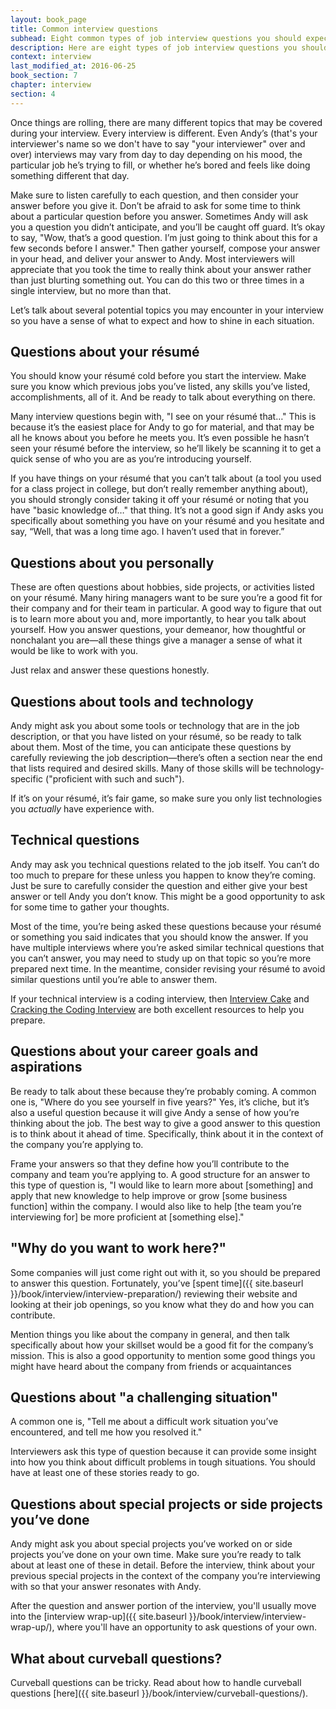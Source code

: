 ```yaml
---
layout: book_page
title: Common interview questions
subhead: Eight common types of job interview questions you should expect
description: Here are eight types of job interview questions you should expect along with how to prepare for them.
context: interview
last_modified_at: 2016-06-25
book_section: 7
chapter: interview
section: 4
---
```

Once things are rolling, there are many different topics that may be covered during your interview. Every interview is different. Even Andy’s (that's your interviewer's name so we don't have to say "your interviewer" over and over) interviews may vary from day to day depending on his mood, the particular job he’s trying to fill, or whether he’s bored and feels like doing something different that day.

Make sure to listen carefully to each question, and then consider your answer before you give it. Don’t be afraid to ask for some time to think about a particular question before you answer. Sometimes Andy will ask you a question you didn’t anticipate, and you’ll be caught off guard. It’s okay to say, "Wow, that’s a good question. I’m just going to think about this for a few seconds before I answer." Then gather yourself, compose your answer in your head, and deliver your answer to Andy. Most interviewers will appreciate that you took the time to really think about your answer rather than just blurting something out. You can do this two or three times in a single interview, but no more than that. 

Let’s talk about several potential topics you may encounter in your interview so you have a sense of what to expect and how to shine in each situation.

## Questions about your résumé

You should know your résumé cold before you start the interview. Make sure you know which previous jobs you’ve listed, any skills you’ve listed, accomplishments, all of it. And be ready to talk about everything on there. 

Many interview questions begin with, "I see on your résumé that…" This is because it’s the easiest place for Andy to go for material, and that may be all he knows about you before he meets you. It’s even possible he hasn’t seen your résumé before the interview, so he’ll likely be scanning it to get a quick sense of who you are as you’re introducing yourself.

If you have things on your résumé that you can’t talk about (a tool you used for a class project in college, but don’t really remember anything about), you should strongly consider taking it off your résumé or noting that you have "basic knowledge of…" that thing. It’s not a good sign if Andy asks you specifically about something you have on your résumé and you hesitate and say, “Well, that was a long time ago. I haven’t used that in forever.” 

## Questions about you personally

These are often questions about hobbies, side projects, or activities listed on your résumé. Many hiring managers want to be sure you’re a good fit for their company and for their team in particular. A good way to figure that out is to learn more about you and, more importantly, to hear you talk about yourself. How you answer questions, your demeanor, how thoughtful or nonchalant you are—all these things give a manager a sense of what it would be like to work with you. 

Just relax and answer these questions honestly.

## Questions about tools and technology

Andy might ask you about some tools or technology that are in the job description, or that you have listed on your résumé, so be ready to talk about them. Most of the time, you can anticipate these questions by carefully reviewing the job description—there’s often a section near the end that lists required and desired skills. Many of those skills will be technology-specific ("proficient with such and such").

If it’s on your résumé, it’s fair game, so make sure you only list technologies you *actually* have experience with.

## Technical questions

Andy may ask you technical questions related to the job itself. You can’t do too much to prepare for these unless you happen to know they’re coming. Just be sure to carefully consider the question and either give your best answer or tell Andy you don’t know. This might be a good opportunity to ask for some time to gather your thoughts.

Most of the time, you’re being asked these questions because your résumé or something you said indicates that you should know the answer. If you have multiple interviews where you’re asked similar technical questions that you can’t answer, you may need to study up on that topic so you’re more prepared next time. In the meantime, consider revising your résumé to avoid similar questions until you’re able to answer them.

If your technical interview is a coding interview, then [Interview Cake](https://www.interviewcake.com) and [Cracking the Coding Interview](https://www.amazon.com/Cracking-Coding-Interview-Programming-Questions/dp/0984782850) are both excellent resources to help you prepare.

## Questions about your career goals and aspirations

Be ready to talk about these because they’re probably coming. A common one is, "Where do you see yourself in five years?" Yes, it’s cliche, but it’s also a useful question because it will give Andy a sense of how you’re thinking about the job. The best way to give a good answer to this question is to think about it ahead of time. Specifically, think about it in the context of the company you’re applying to.

Frame your answers so that they define how you’ll contribute to the company and team you’re applying to. A good structure for an answer to this type of question is, "I would like to learn more about [something] and apply that new knowledge to help improve or grow [some business function] within the company. I would also like to help [the team you’re interviewing for] be more proficient at [something else]."

## "Why do you want to work here?"

Some companies will just come right out with it, so you should be prepared to answer this question. Fortunately, you’ve [spent time]({{ site.baseurl }}/book/interview/interview-preparation/) reviewing their website and looking at their job openings, so you know what they do and how you can contribute.

Mention things you like about the company in general, and then talk specifically about how your skillset would be a good fit for the company’s mission. This is also a good opportunity to mention some good things you might have heard about the company from friends or acquaintances

## Questions about "a challenging situation"

A common one is, "Tell me about a difficult work situation you’ve encountered, and tell me how you resolved it." 

Interviewers ask this type of question because it can provide some insight into how you think about difficult problems in tough situations. You should have at least one of these stories ready to go.

## Questions about special projects or side projects you’ve done

Andy might ask you about special projects you’ve worked on or side projects you’ve done on your own time. Make sure you’re ready to talk about at least one of these in detail. Before the interview, think about your previous special projects in the context of the company you’re interviewing with so that your answer resonates with Andy.

After the question and answer portion of the interview, you'll usually move into the [interview wrap-up]({{ site.baseurl }}/book/interview/interview-wrap-up/), where you'll have an opportunity to ask questions of your own.

## What about curveball questions?

Curveball questions can be tricky. Read about how to handle curveball questions [here]({{ site.baseurl }}/book/interview/curveball-questions/).